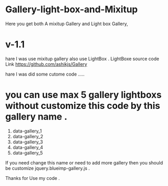 # Gallery-light-box-and-Mixitup
Here you get both A mixitup Gallery and Light box Gallery,
# v-1.1
hare I was use mixitup gallery also use LightBox .
LightBoxe source code Link https://github.com/ashikjs/Gallery

hare I was did some cutome code .....
# you can use max 5 gallery lightboxs without customize this code by this gallery name .
1. data-gallery_1
2. data-gallery_2
3. data-gallery_3
4. data-gallery_4
5. data-gallery_5


If you need change this name or need to add more gallery then you should be customize jquery.blueimp-gallery.js .

Thanks for Use my code .
